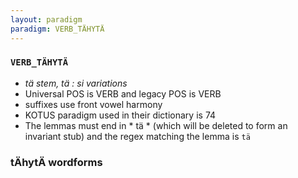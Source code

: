 ```yaml
---
layout: paradigm
paradigm: VERB_TÄHYTÄ
---
```

### ` VERB_TÄHYTÄ `

* _tä stem, tä : si variations_
* Universal POS is VERB and legacy POS is VERB
* suffixes use front vowel harmony
* KOTUS paradigm used in their dictionary is 74
* The lemmas must end in * tä * (which will be deleted to form an invariant stub) and the regex matching the lemma is ` tä `

### tÄhytÄ wordforms


